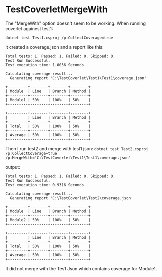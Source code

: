 # TestCoverletMergeWith

The "MergeWith" option doesn't seem to be working. When running coverlet againest test1:

`dotnet test Test1.csproj /p:CollectCoverage=true` 

it created a coverage.json and a report like this:

```
Total tests: 1. Passed: 1. Failed: 0. Skipped: 0.
Test Run Successful.
Test execution time: 1.0036 Seconds

Calculating coverage result...
  Generating report 'C:\TestCoverlet\Test1\Test1\coverage.json'

+---------+--------+--------+--------+
| Module  | Line   | Branch | Method |
+---------+--------+--------+--------+
| Module1 | 50%    | 100%   | 50%    |
+---------+--------+--------+--------+

+---------+--------+--------+--------+
|         | Line   | Branch | Method |
+---------+--------+--------+--------+
| Total   | 50%    | 100%   | 50%    |
+---------+--------+--------+--------+
| Average | 50%    | 100%   | 50%    |
+---------+--------+--------+--------+
```
Then I run test2 and merge with test1 json:
`dotnet test Test2.csproj /p:CollectCoverage=true /p:MergeWith='C:\TestCoverlet\Test1\Test1\coverage.json'`

output:

```
Total tests: 1. Passed: 1. Failed: 0. Skipped: 0.
Test Run Successful.
Test execution time: 0.9316 Seconds

Calculating coverage result...
  Generating report 'C:\TestCoverlet\Test2\coverage.json'

+---------+--------+--------+--------+
| Module  | Line   | Branch | Method |
+---------+--------+--------+--------+
| Module2 | 50%    | 100%   | 50%    |
+---------+--------+--------+--------+

+---------+--------+--------+--------+
|         | Line   | Branch | Method |
+---------+--------+--------+--------+
| Total   | 50%    | 100%   | 50%    |
+---------+--------+--------+--------+
| Average | 50%    | 100%   | 50%    |
+---------+--------+--------+--------+
```

It did not merge with the Tes1 Json which contains coverage for Module1.
